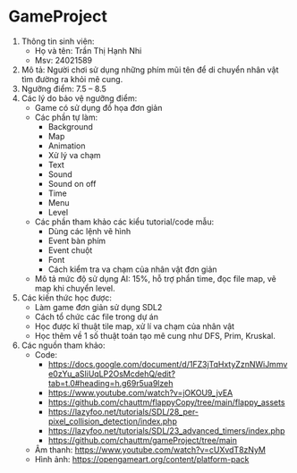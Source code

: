 # GameProject
1. Thông tin sinh viên:
    - Họ và tên: Trần Thị Hạnh Nhi
    - Msv: 24021589
2. Mô tả: Người chơi sử dụng những phím mũi tên để di chuyển nhân vật tìm đường ra khỏi mê cung.
3. Ngưỡng điểm: 7.5 – 8.5
4. Các lý do bảo vệ ngưỡng điểm:
    - Game có sử dụng đồ họa đơn giản
    - Các phần tự làm:
      + Background
      + Map
      + Animation
      + Xử lý va chạm
      + Text
      + Sound
      + Sound on off
      + Time
      + Menu
      + Level
    - Các phần tham khảo các kiểu tutorial/code mẫu:
      + Dùng các lệnh vẽ hình
      + Event bàn phím
      + Event chuột
      + Font
      + Cách kiểm tra va chạm của nhân vật đơn giản
    - Mô tả mức độ sử dụng AI: 15%, hỗ trợ phần time, đọc file map, vẽ map khi chuyển level.
5. Các kiến thức học được:
    - Làm game đơn giản sử dụng SDL2
    - Cách tổ chức các file trong dự án
    - Học được kĩ thuật tile map, xử lí va chạm của nhân vật 
    - Học thêm về 1 số thuật toán tạo mê cung như DFS, Prim, Kruskal.
6. Các nguồn tham khảo: 
    - Code:
      + https://docs.google.com/document/d/1FZ3jTqHxtyZznNWiJmmve0zYu_aSliUqLP2OsMcdehQ/edit?tab=t.0#heading=h.g69r5ua9lzeh
      + https://www.youtube.com/watch?v=jOKOU9_jvEA
      + https://github.com/chauttm/flappyCopy/tree/main/flappy_assets
      + https://lazyfoo.net/tutorials/SDL/28_per-pixel_collision_detection/index.php
      + https://lazyfoo.net/tutorials/SDL/23_advanced_timers/index.php
      + https://github.com/chauttm/gameProject/tree/main
    - Âm thanh: https://www.youtube.com/watch?v=cUXvdT8zNyM
    - Hình ảnh: https://opengameart.org/content/platform-pack






